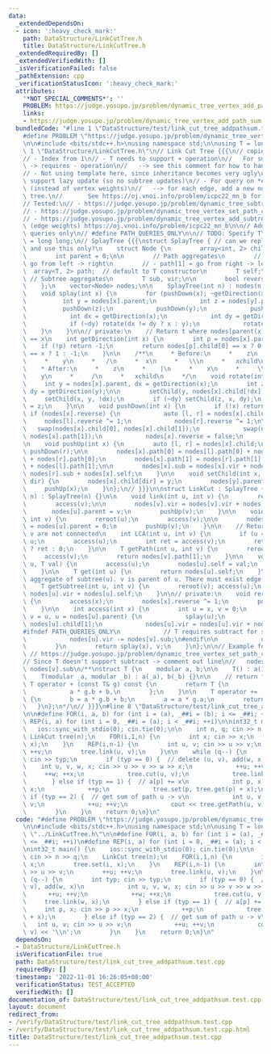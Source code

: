 ```yaml
---
data:
  _extendedDependsOn:
  - icon: ':heavy_check_mark:'
    path: DataStructure/LinkCutTree.h
    title: DataStructure/LinkCutTree.h
  _extendedRequiredBy: []
  _extendedVerifiedWith: []
  _isVerificationFailed: false
  _pathExtension: cpp
  _verificationStatusIcon: ':heavy_check_mark:'
  attributes:
    '*NOT_SPECIAL_COMMENTS*': ''
    PROBLEM: https://judge.yosupo.jp/problem/dynamic_tree_vertex_add_path_sum
    links:
    - https://judge.yosupo.jp/problem/dynamic_tree_vertex_add_path_sum
  bundledCode: "#line 1 \"DataStructure/test/link_cut_tree_addpathsum.test.cpp\"\n\
    #define PROBLEM \"https://judge.yosupo.jp/problem/dynamic_tree_vertex_add_path_sum\"\
    \n\n#include <bits/stdc++.h>\nusing namespace std;\n\nusing T = long long;\n#line\
    \ 1 \"DataStructure/LinkCutTree.h\"\n// Link Cut Tree {{{\n// copied from https://codeforces.com/blog/entry/75885\n\
    // - Index from 1\n// - T needs to support + operation\n//   For subtree queries\
    \ -> requires - operation\n//   --> see this comment for how to handle it: https://codeforces.com/blog/entry/67637?#comment-650424\n\
    // - Not using template here, since inheritance becomes very ugly\n// - Doesn't\
    \ support lazy update (so no subtree updates)\n// - For query on *edge* weights\
    \ (instead of vertex weights)\n//   --> for each edge, add a new node in LinkCut\
    \ tree.\n//       See https://oj.vnoi.info/problem/icpc22_mn_b for example\n//\n\
    // Tested:\n// - https://judge.yosupo.jp/problem/dynamic_tree_subtree_add_subtree_sum\n\
    // - https://judge.yosupo.jp/problem/dynamic_tree_vertex_set_path_composite\n\
    // - https://judge.yosupo.jp/problem/dynamic_tree_vertex_add_subtree_sum\n// -\
    \ (edge weights) https://oj.vnoi.info/problem/icpc22_mn_b\n\n// Add this for path\
    \ queries only\n// #define PATH_QUERIES_ONLY\n\n// TODO: Specify T\n// using T\
    \ = long long;\n// SplayTree {{{\nstruct SplayTree { // can we replace SplayTreeById\
    \ and use this only?\n    struct Node {\n        array<int, 2> child = {0, 0};\n\
    \        int parent = 0;\n\n        // Path aggregates\n        // - path[0] =\
    \ go from left -> right\n        // - path[1] = go from right -> left\n      \
    \  array<T, 2> path;  // default to T constructor\n        T self;\n\n       \
    \ // Subtree aggregates\n        T sub, vir;\n\n        bool reverse = false;\n\
    \    };\n    vector<Node> nodes;\n\n    SplayTree(int n) : nodes(n + 1) {}\n\n\
    \    void splay(int x) {\n        for (pushDown(x); ~getDirection(x); ) {\n  \
    \          int y = nodes[x].parent;\n            int z = nodes[y].parent;\n  \
    \          pushDown(z);\n            pushDown(y);\n            pushDown(x);\n\
    \            int dx = getDirection(x);\n            int dy = getDirection(y);\n\
    \            if (~dy) rotate(dx != dy ? x : y);\n            rotate(x);\n    \
    \    }\n    }\n\n// private:\n    // Return t where nodes[parent(x)].child[t]\
    \ == x\n    int getDirection(int x) {\n        int p = nodes[x].parent;\n    \
    \    if (!p) return -1;\n        return nodes[p].child[0] == x ? 0 : nodes[p].child[1]\
    \ == x ? 1 : -1;\n    }\n\n    /**\n     * Before:\n     *    z\n     *    |\n\
    \     *    y\n     *   /\n     *  x\n     *   \\\n     *   xchild\n     * \n \
    \    * After:\n     *    z\n     *    |\n     *    x\n     *     \\\n     *  \
    \    y\n     *     /\n     *   xchild\n     */\n    void rotate(int x) {\n   \
    \     int y = nodes[x].parent, dx = getDirection(x);\n        int z = nodes[y].parent,\
    \ dy = getDirection(y);\n\n        setChild(y, nodes[x].child[!dx], dx);\n   \
    \     setChild(x, y, !dx);\n        if (~dy) setChild(z, x, dy);\n        nodes[x].parent\
    \ = z;\n    }\n\n    void pushDown(int x) {\n        if (!x) return;\n       \
    \ if (nodes[x].reverse) {\n            auto [l, r] = nodes[x].child;\n       \
    \     nodes[l].reverse ^= 1;\n            nodes[r].reverse ^= 1;\n\n         \
    \   swap(nodes[x].child[0], nodes[x].child[1]);\n            swap(nodes[x].path[0],\
    \ nodes[x].path[1]);\n            nodes[x].reverse = false;\n        }\n    }\n\
    \n    void pushUp(int x) {\n        auto [l, r] = nodes[x].child;\n        pushDown(l);\
    \ pushDown(r);\n\n        nodes[x].path[0] = nodes[l].path[0] + nodes[x].self\
    \ + nodes[r].path[0];\n        nodes[x].path[1] = nodes[r].path[1] + nodes[x].self\
    \ + nodes[l].path[1];\n\n        nodes[x].sub = nodes[x].vir + nodes[l].sub +\
    \ nodes[r].sub + nodes[x].self;\n    }\n\n    void setChild(int x, int y, int\
    \ dir) {\n        nodes[x].child[dir] = y;\n        nodes[y].parent = x;\n   \
    \     pushUp(x);\n    }\n};\n// }}}\n\nstruct LinkCut : SplayTree {\n    LinkCut(int\
    \ n) : SplayTree(n) {}\n\n    void link(int u, int v) {\n        reroot(u);\n\
    \        access(v);\n\n        nodes[v].vir = nodes[v].vir + nodes[u].sub;\n \
    \       nodes[u].parent = v;\n        pushUp(v);\n    }\n\n    void cut(int u,\
    \ int v) {\n        reroot(u);\n        access(v);\n\n        nodes[v].child[0]\
    \ = nodes[u].parent = 0;\n        pushUp(v);\n    }\n\n    // Returns 0 if u and\
    \ v are not connected\n    int LCA(int u, int v) {\n        if (u == v) return\
    \ u;\n        access(u);\n        int ret = access(v);\n        return nodes[u].parent\
    \ ? ret : 0;\n    }\n\n    T getPath(int u, int v) {\n        reroot(u);\n   \
    \     access(v);\n        return nodes[v].path[1];\n    }\n\n    void set(int\
    \ u, T val) {\n        access(u);\n        nodes[u].self = val;\n        pushUp(u);\n\
    \    }\n\n    T get(int u) {\n        return nodes[u].self;\n    }\n\n    // Get\
    \ aggregate of subtree(u). v is parent of u. There must exist edge(v, u) (?)\n\
    \    T getSubtree(int u, int v) {\n        reroot(v); access(u);\n        return\
    \ nodes[u].vir + nodes[u].self;\n    }\n\n// private:\n    void reroot(int x)\
    \ {\n        access(x);\n        nodes[x].reverse ^= 1;\n        pushDown(x);\n\
    \    }\n\n    int access(int x) {\n        int u = x, v = 0;\n        for (; u;\
    \ v = u, u = nodes[u].parent) {\n            splay(u);\n            int& ov =\
    \ nodes[u].child[1];\n            nodes[u].vir = nodes[u].vir + nodes[ov].sub;\n\
    #ifndef PATH_QUERIES_ONLY\n            // T requires subtract for subtree queries\n\
    \            nodes[u].vir -= nodes[v].sub;\n#endif\n\n            ov = v; pushUp(u);\n\
    \        }\n        return splay(x), v;\n    }\n};\n\n// Example for custom type:\
    \ // https://judge.yosupo.jp/problem/dynamic_tree_vertex_set_path_composite\n\
    // Since T doesn't support subtract -> comment out line\n//   nodes[u].vir -=\
    \ nodes[v].sub\n/**\nstruct T {\n    modular a, b;\n\n    T() : a(1), b(0) {}\n\
    \    T(modular _a, modular _b) : a(_a), b(_b) {}\n\n    // return f(g())\n   \
    \ T operator + (const T& g) const {\n        return T {\n            a * g.a,\n\
    \            a * g.b + b,\n        };\n    }\n\n    T operator += (const T& g)\
    \ {\n        b = a * g.b + b;\n        a = a * g.a;\n        return *this;\n \
    \   }\n};\n*/\n// }}}\n#line 8 \"DataStructure/test/link_cut_tree_addpathsum.test.cpp\"\
    \n\n#define FOR(i, a, b) for (int i = (a), _##i = (b); i <= _##i; ++i)\n#define\
    \ REP(i, a) for (int i = 0, _##i = (a); i < _##i; ++i)\n\nint32_t main() {\n \
    \   ios::sync_with_stdio(0); cin.tie(0);\n\n    int n, q; cin >> n >> q;\n   \
    \ LinkCut tree(n);\n    FOR(i,1,n) {\n        int x; cin >> x;\n        tree.set(i,\
    \ x);\n    }\n    REP(i,n-1) {\n        int u, v; cin >> u >> v;\n        ++u;\
    \ ++v;\n        tree.link(u, v);\n    }\n\n    while (q--) {\n        int typ;\
    \ cin >> typ;\n        if (typ == 0) {  // delete (u, v), add(w, x)\n        \
    \    int u, v, w, x; cin >> u >> v >> w >> x;\n            ++u; ++v;\n       \
    \     ++w; ++x;\n            tree.cut(u, v);\n            tree.link(w, x);\n \
    \       } else if (typ == 1) {  // a[p] += x\n            int p, x; cin >> p >>\
    \ x;\n            ++p;\n            tree.set(p, tree.get(p) + x);\n        } else\
    \ if (typ == 2) {  // get sum of path u -> v\n            int u, v; cin >> u >>\
    \ v;\n            ++u; ++v;\n            cout << tree.getPath(u, v) << '\\n';\n\
    \        }\n    }\n    return 0;\n}\n"
  code: "#define PROBLEM \"https://judge.yosupo.jp/problem/dynamic_tree_vertex_add_path_sum\"\
    \n\n#include <bits/stdc++.h>\nusing namespace std;\n\nusing T = long long;\n#include\
    \ \"../LinkCutTree.h\"\n\n#define FOR(i, a, b) for (int i = (a), _##i = (b); i\
    \ <= _##i; ++i)\n#define REP(i, a) for (int i = 0, _##i = (a); i < _##i; ++i)\n\
    \nint32_t main() {\n    ios::sync_with_stdio(0); cin.tie(0);\n\n    int n, q;\
    \ cin >> n >> q;\n    LinkCut tree(n);\n    FOR(i,1,n) {\n        int x; cin >>\
    \ x;\n        tree.set(i, x);\n    }\n    REP(i,n-1) {\n        int u, v; cin\
    \ >> u >> v;\n        ++u; ++v;\n        tree.link(u, v);\n    }\n\n    while\
    \ (q--) {\n        int typ; cin >> typ;\n        if (typ == 0) {  // delete (u,\
    \ v), add(w, x)\n            int u, v, w, x; cin >> u >> v >> w >> x;\n      \
    \      ++u; ++v;\n            ++w; ++x;\n            tree.cut(u, v);\n       \
    \     tree.link(w, x);\n        } else if (typ == 1) {  // a[p] += x\n       \
    \     int p, x; cin >> p >> x;\n            ++p;\n            tree.set(p, tree.get(p)\
    \ + x);\n        } else if (typ == 2) {  // get sum of path u -> v\n         \
    \   int u, v; cin >> u >> v;\n            ++u; ++v;\n            cout << tree.getPath(u,\
    \ v) << '\\n';\n        }\n    }\n    return 0;\n}\n"
  dependsOn:
  - DataStructure/LinkCutTree.h
  isVerificationFile: true
  path: DataStructure/test/link_cut_tree_addpathsum.test.cpp
  requiredBy: []
  timestamp: '2022-11-01 16:26:05+08:00'
  verificationStatus: TEST_ACCEPTED
  verifiedWith: []
documentation_of: DataStructure/test/link_cut_tree_addpathsum.test.cpp
layout: document
redirect_from:
- /verify/DataStructure/test/link_cut_tree_addpathsum.test.cpp
- /verify/DataStructure/test/link_cut_tree_addpathsum.test.cpp.html
title: DataStructure/test/link_cut_tree_addpathsum.test.cpp
---
```

